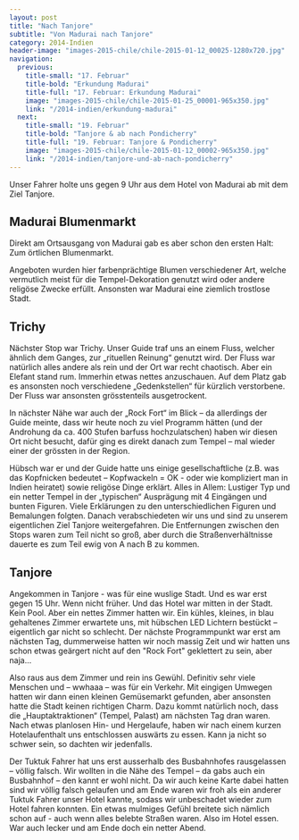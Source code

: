 ```yaml
---
layout: post
title: "Nach Tanjore"
subtitle: "Von Madurai nach Tanjore"
category: 2014-Indien
header-image: "images-2015-chile/chile-2015-01-12_00025-1280x720.jpg"
navigation:
  previous:
    title-small: "17. Februar"
    title-bold: "Erkundung Madurai"
    title-full: "17. Februar: Erkundung Madurai"
    image: "images-2015-chile/chile-2015-01-25_00001-965x350.jpg"
    link: "/2014-indien/erkundung-madurai"
  next:
    title-small: "19. Februar"
    title-bold: "Tanjore & ab nach Pondicherry"
    title-full: "19. Februar: Tanjore & Pondicherry"
    image: "images-2015-chile/chile-2015-01-12_00002-965x350.jpg"
    link: "/2014-indien/tanjore-und-ab-nach-pondicherry"
---
```


Unser Fahrer holte uns gegen 9 Uhr aus dem Hotel von Madurai ab mit dem Ziel Tanjore. 

## Madurai Blumenmarkt

Direkt am Ortsausgang von Madurai gab es aber schon den ersten Halt: Zum örtlichen Blumenmarkt. 

Angeboten wurden hier farbenprächtige Blumen verschiedener Art, welche vermutlich meist für die Tempel-Dekoration genutzt wird oder andere religöse Zwecke erfüllt. Ansonsten war Madurai eine ziemlich trostlose Stadt.

## Trichy

Nächster Stop war Trichy. Unser Guide traf uns an einem Fluss, welcher ähnlich dem Ganges, zur „rituellen Reinung“ genutzt wird. Der Fluss war natürlich alles andere als rein und der Ort war recht chaotisch. Aber ein Elefant stand rum. Immerhin etwas nettes anzuschauen.
Auf dem Platz gab es ansonsten noch verschiedene „Gedenkstellen“ für kürzlich verstorbene. 
Der Fluss war ansonsten grösstenteils ausgetrockent. 

In nächster Nähe war auch der „Rock Fort“ im Blick – da allerdings der Guide meinte, dass wir heute noch zu viel Programm hätten (und der Androhung da ca. 400 Stufen barfuss hochzulatschen) haben wir diesen Ort nicht besucht, dafür ging es direkt danach zum Tempel – mal wieder einer der grössten in der Region.

Hübsch war er und der Guide hatte uns einige gesellschaftliche (z.B. was das Kopfnicken bedeutet – Kopfwackeln = OK - oder wie kompliziert man in Indien heiratet) sowie religöse Dinge erklärt. Alles in Allem: Lustiger Typ und ein netter Tempel in der „typischen“ Ausprägung mit 4 Eingängen und bunten Figuren. Viele Erklärungen zu den unterschiedlichen Figuren und Bemalungen folgten. Danach verabschiedeten wir uns und sind zu unserem eigentlichen Ziel Tanjore weitergefahren. Die Entfernungen zwischen den Stops waren zum Teil nicht so groß, aber durch die Straßenverhältnisse dauerte es zum Teil ewig von A nach B zu kommen.

## Tanjore

Angekommen in Tanjore - was für eine wuslige Stadt. Und es war erst gegen 15 Uhr. Wenn nicht früher. Und das Hotel war mitten in der Stadt. Kein Pool. Aber ein nettes Zimmer hatten wir. Ein kühles, kleines, in blau gehaltenes Zimmer erwartete uns, mit hübschen LED Lichtern bestückt – eigentlich gar nicht so schlecht. Der nächste Programmpunkt war erst am nächsten Tag, dummerweise hatten wir noch massig Zeit und wir hatten uns schon etwas geärgert nicht auf den "Rock Fort" geklettert zu sein, aber naja...

Also raus aus dem Zimmer und rein ins Gewühl. Definitiv sehr viele Menschen und – wwhaaa – was für ein Verkehr. Mit eingigen Umwegen hatten wir dann einen kleinen Gemüsemarkt gefunden, aber ansonsten hatte die Stadt keinen richtigen Charm. Dazu kommt natürlich noch, dass die „Hauptaktraktionen“ (Tempel, Palast) am nächsten Tag dran waren. Nach etwas planlosen Hin- und Hergelaufe, haben wir nach einem kurzen Hotelaufenthalt uns entschlossen auswärts zu essen. Kann ja nicht so schwer sein, so dachten wir jedenfalls.

Der Tuktuk Fahrer hat uns erst ausserhalb des Busbahnhofes rausgelassen – völlig falsch. Wir wollten in die Nähe des Tempel – da gabs auch ein Busbahnhof – den kannt er wohl nicht. Da wir auch keine Karte dabei hatten sind wir völlig falsch gelaufen und am Ende waren wir froh als ein anderer Tuktuk Fahrer unser Hotel kannte, sodass wir unbeschadet wieder zum Hotel fahren konnten. Ein etwas mulmiges Gefühl breitete sich nämlich schon auf - auch wenn alles belebte Straßen waren.
Also im Hotel essen. War auch lecker und am Ende doch ein netter Abend.
